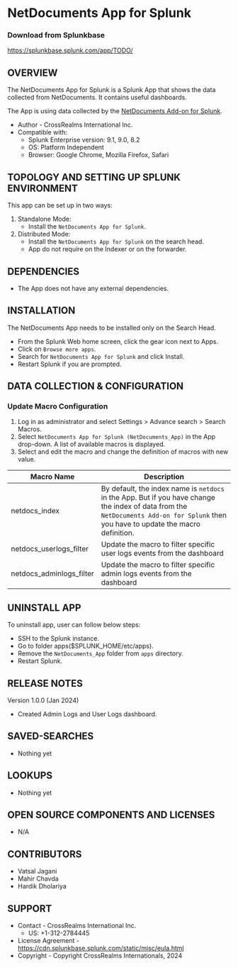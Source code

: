 # NetDocuments App for Splunk

### Download from Splunkbase
https://splunkbase.splunk.com/app/TODO/


OVERVIEW
--------
The NetDocuments App for Splunk is a Splunk App that shows the data collected from NetDocuments. It contains useful dashboards.

The App is using data collected by the <a href="https://splunkbase.splunk.com/app/TODO/">NetDocuments Add-on for Splunk</a>.


* Author - CrossRealms International Inc.
* Compatible with:
   * Splunk Enterprise version: 9.1, 9.0, 8.2
   * OS: Platform Independent
   * Browser: Google Chrome, Mozilla Firefox, Safari



TOPOLOGY AND SETTING UP SPLUNK ENVIRONMENT
------------------------------------------
This app can be set up in two ways: 
  1. Standalone Mode: 
     * Install the `NetDocuments App for Splunk`.
  2. Distributed Mode: 
     * Install the `NetDocuments App for Splunk` on the search head.
     * App do not require on the Indexer or on the forwarder.


DEPENDENCIES
------------------------------------------------------------
* The App does not have any external dependencies.


INSTALLATION
------------------------------------------------------------
The NetDocuments App needs to be installed only on the Search Head.  

* From the Splunk Web home screen, click the gear icon next to Apps.
* Click on `Browse more apps`.
* Search for `NetDocuments App for Splunk` and click Install. 
* Restart Splunk if you are prompted.


DATA COLLECTION & CONFIGURATION
------------------------------------------------------------
### Update Macro Configuration

1. Log in as administrator and select Settings > Advance search > Search Macros. 
2. Select `NetDocuments App for Splunk (NetDocuments_App)` in the App drop-down. A list of available macros is displayed. 
3. Select and edit the macro and change the definition of macros with new value.


| Macro Name | Description |
| --- | --- |
| netdocs_index | By default, the index name is `netdocs` in the App. But if you have change the index of data from the `NetDocuments Add-on for Splunk` then you have to update the macro definition. |
| netdocs_userlogs_filter |  Update the macro to filter specific user logs events from the dashboard |
| netdocs_adminlogs_filter | Update the macro to filter specific admin logs events from the dashboard |



UNINSTALL APP
-------------
To uninstall app, user can follow below steps:
* SSH to the Splunk instance.
* Go to folder apps($SPLUNK_HOME/etc/apps).
* Remove the `NetDocuments_App` folder from `apps` directory.
* Restart Splunk.


RELEASE NOTES
-------------

Version 1.0.0 (Jan 2024)
* Created Admin Logs and User Logs dashboard.



SAVED-SEARCHES
---------------
* Nothing yet


LOOKUPS
-------
* Nothing yet


OPEN SOURCE COMPONENTS AND LICENSES
------------------------------
* N/A


CONTRIBUTORS
------------
* Vatsal Jagani
* Mahir Chavda
* Hardik Dholariya


SUPPORT
-------
* Contact - CrossRealms International Inc.
  * US: +1-312-2784445
* License Agreement - https://cdn.splunkbase.splunk.com/static/misc/eula.html
* Copyright - Copyright CrossRealms Internationals, 2024
